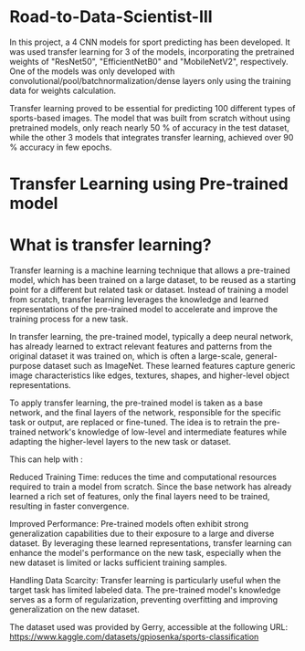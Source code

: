 # Road-to-Data-Scientist-III

In this project, a 4 CNN models for sport predicting has been developed. It was used transfer learning for 3 of the models, incorporating the pretrained weights of "ResNet50", "EfficientNetB0" and "MobileNetV2", respectively. One of the models was only developed with convolutional/pool/batchnormalization/dense layers only using the training data for weights calculation. 

Transfer learning proved to be essential for predicting 100 different types of sports-based images. The model that was built from scratch without using pretrained models, only reach nearly 50 % of accuracy in the test dataset, while the other 3 models that integrates transfer learning, achieved over 90 % accuracy in few epochs.

# Transfer Learning using Pre-trained model
# What is transfer learning?

Transfer learning is a machine learning technique that allows a pre-trained model, which has been trained on a large dataset, to be reused as a starting point for a different but related task or dataset. Instead of training a model from scratch, transfer learning leverages the knowledge and learned representations of the pre-trained model to accelerate and improve the training process for a new task.

In transfer learning, the pre-trained model, typically a deep neural network, has already learned to extract relevant features and patterns from the original dataset it was trained on, which is often a large-scale, general-purpose dataset such as ImageNet. These learned features capture generic image characteristics like edges, textures, shapes, and higher-level object representations.

To apply transfer learning, the pre-trained model is taken as a base network, and the final layers of the network, responsible for the specific task or output, are replaced or fine-tuned. The idea is to retrain the pre-trained network's knowledge of low-level and intermediate features while adapting the higher-level layers to the new task or dataset.

This can help with :

Reduced Training Time: reduces the time and computational resources required to train a model from scratch. Since the base network has already learned a rich set of features, only the final layers need to be trained, resulting in faster convergence.

Improved Performance: Pre-trained models often exhibit strong generalization capabilities due to their exposure to a large and diverse dataset. By leveraging these learned representations, transfer learning can enhance the model's performance on the new task, especially when the new dataset is limited or lacks sufficient training samples.

Handling Data Scarcity: Transfer learning is particularly useful when the target task has limited labeled data. The pre-trained model's knowledge serves as a form of regularization, preventing overfitting and improving generalization on the new dataset.

The dataset used was provided by Gerry, accessible at the following URL: https://www.kaggle.com/datasets/gpiosenka/sports-classification
